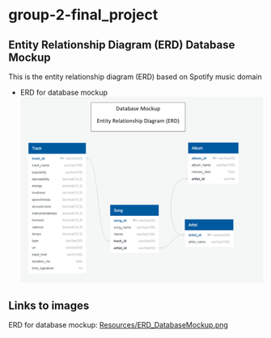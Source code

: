 # group-2-final_project
## Entity Relationship Diagram (ERD) Database Mockup 
This is the entity relationship diagram (ERD) based on Spotify music domain<br>
- ERD for database mockup
![ERD for database mockup](/Resources/ERD_DatabaseMockup.png)<br>


## Links to images
ERD for database mockup: [Resources/ERD_DatabaseMockup.png](https://github.com/bariir/group-2-final_project/tree/isse_project_code/Resources/ERD_DatabaseMockup.png?raw=true)<br>












